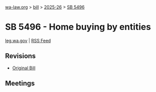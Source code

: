 [wa-law.org](/) > [bill](/bill/) > [2025-26](/bill/2025-26/) > [SB 5496](/bill/2025-26/sb/5496/)

# SB 5496 - Home buying by entities
[leg.wa.gov](https://app.leg.wa.gov/billsummary?BillNumber=5496&Year=2025&Initiative=false) | [RSS Feed](./rss.xml)

## Revisions
* [Original Bill](1/)

## Meetings